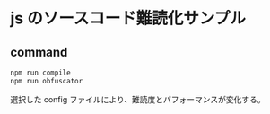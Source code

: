 # js のソースコード難読化サンプル

## command

```bash
npm run compile
npm run obfuscator
```

選択した config ファイルにより、難読度とパフォーマンスが変化する。
